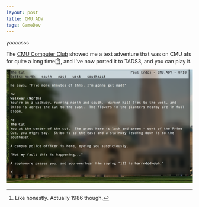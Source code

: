 ```yaml
---
layout: post
title: CMU.ADV
tags: GameDev
---
```


yaaaasss

The [CMU Computer Club][] showed me a text adventure that was on CMU afs for quite a long time[[^1]], and I've now ported it to TADS3, and you can play it.

[![cmu-adv][]][gs.tads.io]

[^1]: Like honestly. Actually 1986 though.

[CMU Computer Club]: <http://www.club.cc.cmu.edu>
[cmu-adv]: /rsc/if/cmu-adv.png
[gs.tads.io]: <http://gs.tads.io/?storyfile=http://www.andrew.cmu.edu/user/bescott/cmu.adv/cmu_adv.t3>